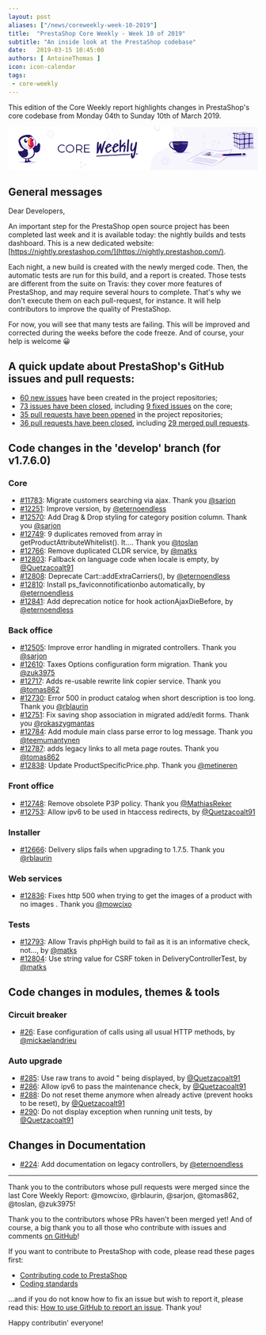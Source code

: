 ```yaml
---
layout: post
aliases: ["/news/coreweekly-week-10-2019"]
title:  "PrestaShop Core Weekly - Week 10 of 2019"
subtitle: "An inside look at the PrestaShop codebase"
date:   2019-03-15 10:45:00
authors: [ AntoineThomas ]
icon: icon-calendar
tags:
 - core-weekly
---
```


This edition of the Core Weekly report highlights changes in PrestaShop's core codebase from Monday 04th to Sunday 10th of March 2019.

![Core Weekly banner](/assets/images/2018/12/banner-core-weekly.jpg)


## General messages

Dear Developers,

An important step for the PrestaShop open source project has been completed last week and it is available today: the nightly builds and tests dashboard. This is a new dedicated website: [https://nightly.prestashop.com/](https://nightly.prestashop.com/).

Each night, a new build is created with the newly merged code. Then, the automatic tests are run for this build, and a report is created. Those tests are different from the suite on Travis: they cover more features of PrestaShop, and may require several hours to complete. That's why we don't execute them on each pull-request, for instance. 
It will help contributors to improve the quality of PrestaShop.

For now, you will see that many tests are failing. This will be improved and corrected during the weeks before the code freeze. And of course, your help is welcome 😀


## A quick update about PrestaShop's GitHub issues and pull requests:

- [60 new issues](https://github.com/search?q=org%3APrestaShop+is%3Apublic++-repo%3Aprestashop%2Fprestashop.github.io++is%3Aissue+created%3A2019-03-04..2019-03-10) have been created in the project repositories;
- [73 issues have been closed](https://github.com/search?q=org%3APrestaShop+is%3Apublic++-repo%3Aprestashop%2Fprestashop.github.io++is%3Aissue+closed%3A2019-03-04..2019-03-10), including [9 fixed issues](https://github.com/search?q=org%3APrestaShop+is%3Apublic++-repo%3Aprestashop%2Fprestashop.github.io++is%3Aissue+label%3Afixed+closed%3A2019-03-04..2019-03-10) on the core;
- [35 pull requests have been opened](https://github.com/search?q=org%3APrestaShop+is%3Apublic++-repo%3Aprestashop%2Fprestashop.github.io++is%3Apr+created%3A2019-03-04..2019-03-10) in the project repositories;
- [36 pull requests have been closed](https://github.com/search?q=org%3APrestaShop+is%3Apublic++-repo%3Aprestashop%2Fprestashop.github.io++is%3Apr+closed%3A2019-03-04..2019-03-10), including [29 merged pull requests](https://github.com/search?q=org%3APrestaShop+is%3Apublic++-repo%3Aprestashop%2Fprestashop.github.io++is%3Apr+merged%3A2019-03-04..2019-03-10).

## Code changes in the 'develop' branch (for v1.7.6.0)

### Core

* [#11783](https://github.com/PrestaShop/PrestaShop/pull/11783): Migrate customers searching via ajax. Thank you [@sarjon](https://github.com/sarjon)
* [#12251](https://github.com/PrestaShop/PrestaShop/pull/12251): Improve version, by [@eternoendless](https://github.com/eternoendless)
* [#12570](https://github.com/PrestaShop/PrestaShop/pull/12570): Add Drag & Drop styling for category position column. Thank you [@sarjon](https://github.com/sarjon)
* [#12749](https://github.com/PrestaShop/PrestaShop/pull/12749): 9 duplicates removed from array in getProductAttributeWhitelist(). It…. Thank you [@toslan](https://github.com/toslan)
* [#12766](https://github.com/PrestaShop/PrestaShop/pull/12766): Remove duplicated CLDR service, by [@matks](https://github.com/matks)
* [#12803](https://github.com/PrestaShop/PrestaShop/pull/12803): Fallback on language code when locale is empty, by [@Quetzacoalt91](https://github.com/Quetzacoalt91)
* [#12808](https://github.com/PrestaShop/PrestaShop/pull/12808): Deprecate Cart::addExtraCarriers(), by [@eternoendless](https://github.com/eternoendless)
* [#12810](https://github.com/PrestaShop/PrestaShop/pull/12810): Install ps_faviconnotificationbo automatically, by [@eternoendless](https://github.com/eternoendless)
* [#12841](https://github.com/PrestaShop/PrestaShop/pull/12841): Add deprecation notice for hook actionAjaxDieBefore, by [@eternoendless](https://github.com/eternoendless)


### Back office

* [#12505](https://github.com/PrestaShop/PrestaShop/pull/12505): Improve error handling in migrated controllers. Thank you [@sarjon](https://github.com/sarjon)
* [#12610](https://github.com/PrestaShop/PrestaShop/pull/12610): Taxes Options configuration form migration. Thank you [@zuk3975](https://github.com/zuk3975)
* [#12717](https://github.com/PrestaShop/PrestaShop/pull/12717): Adds re-usable rewrite link copier service. Thank you [@tomas862](https://github.com/tomas862)
* [#12730](https://github.com/PrestaShop/PrestaShop/pull/12730): Error 500 in product catalog when short description is too long. Thank you [@rblaurin](https://github.com/rblaurin)
* [#12751](https://github.com/PrestaShop/PrestaShop/pull/12751): Fix saving shop association in migrated add/edit forms. Thank you [@rokaszygmantas](https://github.com/rokaszygmantas)
* [#12784](https://github.com/PrestaShop/PrestaShop/pull/12784): Add module main class parse error to log message. Thank you [@teemumantynen](https://github.com/teemumantynen)
* [#12787](https://github.com/PrestaShop/PrestaShop/pull/12787): adds legacy links to all meta page routes. Thank you [@tomas862](https://github.com/tomas862)
* [#12838](https://github.com/PrestaShop/PrestaShop/pull/12838): Update ProductSpecificPrice.php. Thank you [@metineren](https://github.com/metineren)


### Front office

* [#12748](https://github.com/PrestaShop/PrestaShop/pull/12748): Remove obsolete P3P policy. Thank you [@MathiasReker](https://github.com/MathiasReker)
* [#12753](https://github.com/PrestaShop/PrestaShop/pull/12753): Allow ipv6 to be used in htaccess redirects, by [@Quetzacoalt91](https://github.com/Quetzacoalt91)


### Installer

* [#12666](https://github.com/PrestaShop/PrestaShop/pull/12666): Delivery slips fails when upgrading to 1.7.5. Thank you [@rblaurin](https://github.com/rblaurin)


### Web services

* [#12836](https://github.com/PrestaShop/PrestaShop/pull/12836): Fixes http 500 when trying to get the images of a product with no images . Thank you [@mowcixo](https://github.com/mowcixo)


### Tests

* [#12793](https://github.com/PrestaShop/PrestaShop/pull/12793): Allow Travis phpHigh build to fail as it is an informative check, not…, by [@matks](https://github.com/matks)
* [#12804](https://github.com/PrestaShop/PrestaShop/pull/12804): Use string value for CSRF token in DeliveryControllerTest, by [@matks](https://github.com/matks)


## Code changes in modules, themes & tools

### Circuit breaker

* [#26](https://github.com/PrestaShop/circuit-breaker/pull/26): Ease configuration of calls using all usual HTTP methods, by [@mickaelandrieu](https://github.com/mickaelandrieu)


### Auto upgrade

* [#285](https://github.com/PrestaShop/autoupgrade/pull/285): Use raw trans to avoid &quot; being displayed, by [@Quetzacoalt91](https://github.com/Quetzacoalt91)
* [#286](https://github.com/PrestaShop/autoupgrade/pull/286): Allow ipv6 to pass the maintenance check, by [@Quetzacoalt91](https://github.com/Quetzacoalt91)
* [#288](https://github.com/PrestaShop/autoupgrade/pull/288): Do not reset theme anymore when already active (prevent hooks to be reset), by [@Quetzacoalt91](https://github.com/Quetzacoalt91)
* [#290](https://github.com/PrestaShop/autoupgrade/pull/290): Do not display exception when running unit tests, by [@Quetzacoalt91](https://github.com/Quetzacoalt91)


## Changes in Documentation

* [#224](https://github.com/PrestaShop/docs/pull/224): Add documentation on legacy controllers, by [@eternoendless](https://github.com/eternoendless)


<hr />

Thank you to the contributors whose pull requests were merged since the last Core Weekly Report: @mowcixo, @rblaurin, @sarjon, @tomas862, @toslan, @zuk3975!

Thank you to the contributors whose PRs haven't been merged yet! And of course, a big thank you to all those who contribute with issues and comments [on GitHub](https://github.com/PrestaShop/PrestaShop)!

If you want to contribute to PrestaShop with code, please read these pages first:

 * [Contributing code to PrestaShop](https://devdocs.prestashop.com/1.7/contribute/contribution-guidelines/)
 * [Coding standards](https://devdocs.prestashop.com/1.7/development/coding-standards/)

...and if you do not know how to fix an issue but wish to report it, please read this: [How to use GitHub to report an issue](https://devdocs.prestashop.com/1.7/contribute/contribute-reporting-issues/). Thank you!

Happy contributin' everyone!
